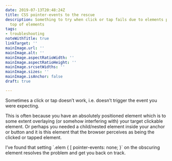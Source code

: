 ```yaml
---
date: 2019-07-13T20:48:24Z
title: CSS pointer-events to the rescue
description: Something to try when click or tap fails due to elements positioned on
  top of elements
tags:
- troubleshooting
noteWithTitle: true
linkTarget: ''
mainImage.url: ''
mainImage.alt: ''
mainImage.aspectRatioWidth: ''
mainImage.aspectRatioHeight: ''
mainImage.srcsetWidths: ''
mainImage.sizes: ''
mainImage.isAnchor: false
draft: true

---
```

Sometimes a click or tap doesn’t work, i.e. doesn’t trigger the event you were expecting. 

This is often because you have an absolutely positioned element which is to some extent overlaying (or somehow interfering with) your target clickable element. Or perhaps you needed a child/nested element inside your anchor or button and it is this element that the browser perceives as being the clicked or tapped element.

I’ve found that setting \`.elem { \[ pointer-events: none; }\` on the obscuring element resolves the problem and get you back on track.